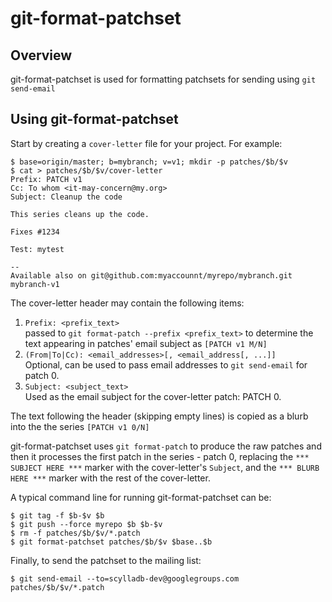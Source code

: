 # git-format-patchset

## Overview

git-format-patchset is used for formatting patchsets for sending using `git send-email`

## Using git-format-patchset

Start by creating a `cover-letter` file for your project.
For example:

    $ base=origin/master; b=mybranch; v=v1; mkdir -p patches/$b/$v
    $ cat > patches/$b/$v/cover-letter
    Prefix: PATCH v1
    Cc: To whom <it-may-concern@my.org>
    Subject: Cleanup the code
    
    This series cleans up the code.
    
    Fixes #1234
    
    Test: mytest
    
    --
    Available also on git@github.com:myaccounnt/myrepo/mybranch.git mybranch-v1

The cover-letter header may contain the following items:
1. `Prefix: <prefix_text>`<br>
passed to `git format-patch --prefix <prefix_text>` to determine the text appearing in patches' email subject as `[PATCH v1 M/N]`
2. `(From|To|Cc): <email_addresses>[, <email_address[, ...]]`<br>
Optional, can be used to pass email addresses to `git send-email` for patch 0.
3. `Subject: <subject_text>`<br>
Used as the email subject for the cover-letter patch: PATCH 0.

The text following the header (skipping empty lines) is copied as a blurb into the the series `[PATCH v1 0/N]`

git-format-patchset uses `git format-patch` to produce the raw patches
and then it processes the first patch in the series - patch 0,
replacing the `*** SUBJECT HERE ***` marker with the cover-letter's `Subject`,
and the `*** BLURB HERE ***` marker with the rest of the cover-letter.

A typical command line for running git-format-patchset can be:

    $ git tag -f $b-$v $b
    $ git push --force myrepo $b $b-$v
    $ rm -f patches/$b/$v/*.patch
    $ git format-patchset patches/$b/$v $base..$b

Finally, to send the patchset to the mailing list:

    $ git send-email --to=scylladb-dev@googlegroups.com patches/$b/$v/*.patch
